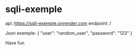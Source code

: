 # sqli-exemple

api: https://sqli-exemple.onrender.com
endpoint: /

Json exemple:
{
  "user": "random_user",
  "password": "123"
}

Have fun
